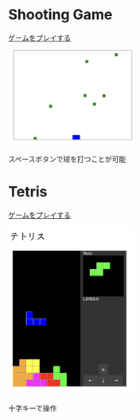 # Shooting Game
<a href="https://games-eeo.pages.dev/shooting/" target="_blank">ゲームをプレイする</a>

<img src="/document/shooting.png" width="50%">

スペースボタンで球を打つことが可能


# Tetris
<a href="https://games-eeo.pages.dev/tetris/" target="_blank">ゲームをプレイする</a>

<img src="/document/tetris.png" width="50%">

十字キーで操作
